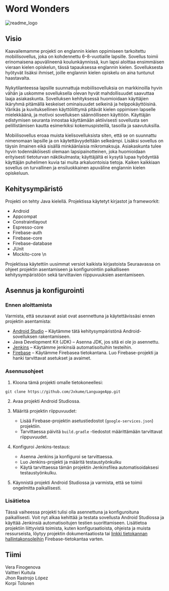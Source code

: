 # Word Wonders
![readme_logo](https://github.com/Jxkume/LanguageApp/assets/104062080/e17200f4-be1d-4c37-bb88-7bed8f440b72)

## Visio

Kaavailemamme projekti on englannin kielen oppimiseen tarkoitettu mobiilisovellus, joka on kohdennettu 6–8-vuotiaille lapsille. Sovellus toimii erinomaisena apuvälineenä koulunkäynnissä, kun lapsi aloittaa ensimmäisen vieraan kielen opiskelun, tässä tapauksessa englannin kielen. Sovelluksesta hyötyvät lisäksi ihmiset, joille englannin kielen opiskelu on aina tuntunut haastavalta.

Nykytilanteessa lapsille suunnattuja mobiilisovelluksia on markkinoilla hyvin vähän ja uskomme sovelluksella olevan hyvät mahdollisuudet saavuttaa laaja asiakaskunta. Sovelluksen kehityksessä huomioidaan käyttäjien ikäryhmä pitämällä keskeiset ominaisuudet selkeinä ja helppokäyttöisinä. Värikäs ja kuvituksellinen käyttöliittymä pitävät kielen oppimisen lapselle mielekkäänä, ja motivoi sovelluksen säännölliseen käyttöön. Käyttäjän edistymisen seuranta innostaa käyttämään aktiivisesti sovellusta sen pelillistämisen kautta esimerkiksi kokemuspisteillä, tasoilla ja saavutuksilla.

Mobiilisovellus eroaa muista kielisovelluksista siten, että se on suunnattu nimenomaan lapsille ja on käytettävyydeltään selkeämpi. Lisäksi sovellus on täysin ilmainen eikä sisällä minkäänlaisia mikromaksuja. Asiakaskunta tulee hyvin todennäköisesti olemaan lapsipainotteinen, joka huomioidaan erityisesti tietoturvan näkökulmasta; käyttäjältä ei kysytä lupaa hyödyntää käyttäjän puhelimen kuvia tai muita arkaluontoisia tietoja. Kaiken kaikkiaan sovellus on turvallinen ja ensiluokkainen apuväline englannin kielen opiskeluun.

## Kehitysympäristö

Projekti on tehty Java kielellä. Projektissa käytetyt kirjastot ja frameworkit:
- Android
- Appcompat
- Constraintlayout
- Espresso-core
- Firebase-auth
- Firebase-core
- Firebase-database
- JUnit
- Mockito-core \n

Projektissa käytettiin uusimmat versiot kaikista kirjastoista
Seuraavassa on ohjeet projektin asentamiseen ja konfigurointiin paikalliseen kehitysympäristöön sekä tarvittavien riippuvuuksien asentamiseen.

## Asennus ja konfigurointi

### Ennen aloittamista

Varmista, että seuraavat asiat ovat asennettuna ja käytettävissäsi ennen projektin asentamista:
-	[Android Studio](https://developer.android.com/studio) – Käytämme tätä kehitysympäristönä Android-sovelluksen rakentamiseen.
-	Java Development Kit (JDK) – Asenna JDK, jos sitä ei ole jo asennettu.
-	[Jenkins](https://www.jenkins.io) – Käytämme jenkinsiä automatisoituihin testeihin.
-	[Firebase](https://firebase.google.com) – Käytämme Firebasea tietokantana. Luo Firebase-projekti ja hanki tarvittavat asetukset ja avaimet.

### Asennusohjeet

1.	Kloona tämä projekti omalle tietokoneellesi: 
```
git clone https://github.com/Jxkume/LanguageApp.git

```
2.	Avaa projekti Android Studiossa.
3.	Määritä projektin riippuvuudet:
   
    - Lisää Firebase-projektin asetustiedostot (`google-services.json`) projektiin.
    - Tarvittaessa päivitä `build.gradle` -tiedostot määrittämään tarvittavat riippuvuudet.
4.	Konfiguroi Jenkins-testaus:
   
    - Asenna Jenkins ja konfiguroi se tarvittaessa.
    - Luo Jenkins-projekti ja määritä testaustyönkulku
    - Käytä tarvittaessa tämän projektin Jenkinsfilea automatisoidaksesi testaustyönkulku.
5.	Käynnistä projekti Android Studiossa ja varmista, että se toimii ongelmitta paikallisesti.
   
### Lisätietoa

Tässä vaiheessa projekti tulisi olla asennettuna ja konfiguroituna paikallisesti. Voit nyt alkaa kehittää ja testata sovellusta Android Studiossa ja käyttää Jenkinsiä automatisoitujen testien suorittamiseen.
Lisätietoa projektiin liittyvistä toimista, kuten konfiguraatioista, ohjeista ja muista ressurseista, löytyy projektin dokumentaatiosta tai [linkki tietokannan hallintakonsoleihin](https://firebase.google.com/docs/database) Firebase-tietokantaa varten.

## Tiimi
Vera Finogenova  
Valtteri Kuitula  
Jhon Rastrojo López  
Korpi Tolonen
